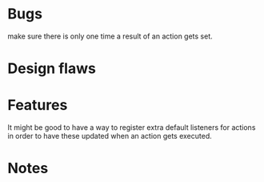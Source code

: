 # Bugs
make sure there is only one time a result of an action gets set.

# Design flaws

# Features
It might be good to have a way to register extra default listeners for actions in order to have these updated when an action gets executed. 

# Notes
